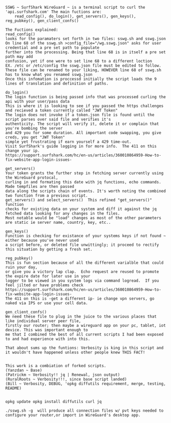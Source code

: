     SSWG ~ SurfShark WireGuard ~ is a terminal script to curl the 'api.surfshark.com' The main fuctions are:
        read_config(), do_login(), get_servers(), gen_keys(), reg_pubkey(), gen_client_confs()

    The Fuctions explained:
    read_config()
    looks for the paramaters set forth in two files: sswg.sh and sswg.json
    On line 68 of the sswg.sh >config_file="/wg.sswg.json" asks for user credential and a pre set path to populate
    further into the processing. Being that line 68 is in itself a pre set path may add
    confusion, yet if one were to set line 68 to a different loction
    EX. /etc or /etc/config the sswg.json file must be edited to follow.
    These file can be renamed to your liking, HOWEVER line 68 of sswg.sh has to know what you renamed sswg.json
    Once this infomation is proccessd initially the script loads the 9 lines of translation and definition of paths.

    do_login()
    The login function is being passed info that was processed curling the api with your user/pass data
    This is where it is looking to see if you passed the https challenges and recieved a token currently called "JWT Token"
    The login does not invoke if a token.json file is found until the script parses over said file and verifies it's
    authenticity. The script will verify it, delete it or complain that you're bombing the server
    and 429 you for some duration. All important code swapping, you give creds, you get "JWT Token"
    simple yet frustrating if earn yourself a 429 time-out.
    Visit SurfShark's guide logging in for more info.  The 411 on this change your ip.
    https://support.surfshark.com/hc/en-us/articles/360010864959-How-to-fix-website-app-login-issues-

    get_servers()
    Your token grants the further step in fetching server currently using the WireGuard protocal,
    curling in and formating this date with jq functions, echo commands. Made tempfiles are then passed
    data along the scripts chain of events. It's worth noting the combined two function from a previous script.
    get_servers() and select_servers()  This refined "get_servers()" function
    checks for existing data on your system and diff it against the jq fetched data looking for any changes in the files.
    Most notable would be "load" changes as most of the other parameters are static ie server name, country, key, etc..

    gen_keys()
    Function is checking for existance of your systems keys if not found ~ either because you've never used
    a script before, or deleted file unwittingly; it proceed to rectify this situation by getting a fresh set.

    reg_pubkey()
    This is fun section because of all the different varialble that could ruin your day,
    or give you a victory lap clap.  Echo request are reused to promote the expire date for later use in your
    logger to be viewed in you system logs via command logread.  If you feel jilted or have problems check
    https://support.surfshark.com/hc/en-us/articles/360010864959-How-to-fix-website-app-login-issues-
    The 411 on this is -get a different ip- ie change vpn servers, go naked via IPS or use your cell data.

    gen_client_confs()
    We need these file to plug in the juice to the various places that like individual server peer file,
    firstly our router; then maybe a wireguard app on your pc, tablet, iot device. This was important enough to
    me that I combined the best of all current scripts I had been exposed to and had experience with into this.

    That about sums up the funtions: Verbosity is king in this script and it wouldn't have happened unless other people knew THIS FACT!


    This work is a combiation of forked scripts.
    (Yanzdan ~ Base)
    (Patrickm ~ Verbosity!! jq | Renewal, json output)
    (RuralRoots ~ Verbosity!!!, since base script landed)
    (Bill ~ Verbosity, DEBUG, 'opkg diffutils requirement, merge, testing, README)


    opkg update opkg install diffutils curl jq

    ./sswg.sh -g  will produce all connection files w/ pvt keys needed to configure your router,or import in WireGuard's desktop app.
